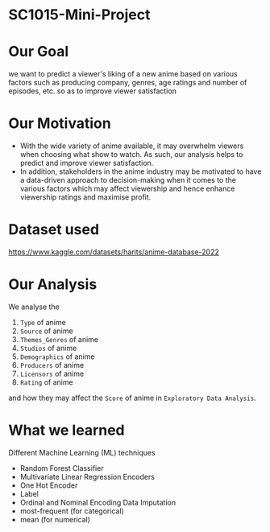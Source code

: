 # SC1015-Mini-Project

# Our Goal
we want to predict a viewer's liking of a new anime based on various factors such as producing company, genres, age ratings and number of episodes, etc. so as to improve viewer satisfaction

# Our Motivation
- With the wide variety of anime available, it may overwhelm viewers when choosing what show to watch. As such, our analysis helps to predict and improve viewer satisfaction.
- In addition, stakeholders in the anime industry may be motivated to have a data-driven approach to decision-making when it comes to the various factors which may affect viewership and hence enhance viewership ratings and maximise profit.

# Dataset used


https://www.kaggle.com/datasets/harits/anime-database-2022


# Our Analysis
We analyse the
1. `Type` of anime
2. `Source` of anime
3. `Themes_Genres` of anime
4. `Studios` of anime
5. `Demographics` of anime
6. `Producers` of anime
7. `Licensors` of anime
8. `Rating` of anime

and how they may affect the `Score` of anime in `Exploratory Data Analysis`.

# What we learned
Different Machine Learning (ML) techniques
- Random Forest Classifier
- Multivariate Linear Regression
Encoders
- One Hot Encoder
- Label
- Ordinal and Nominal Encoding
Data Imputation
- most-frequent (for categorical)
- mean (for numerical)
